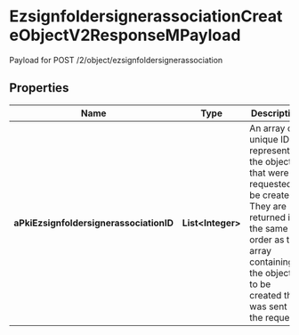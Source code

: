

# EzsignfoldersignerassociationCreateObjectV2ResponseMPayload

Payload for POST /2/object/ezsignfoldersignerassociation

## Properties

| Name | Type | Description | Notes |
|------------ | ------------- | ------------- | -------------|
|**aPkiEzsignfoldersignerassociationID** | **List&lt;Integer&gt;** | An array of unique IDs representing the object that were requested to be created.  They are returned in the same order as the array containing the objects to be created that was sent in the request. |  |



